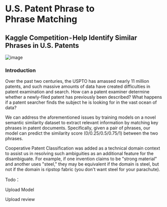 # U.S. Patent Phrase to Phrase Matching
## Kaggle Competition - Help Identify Similar Phrases in U.S. Patents

![image](https://cdn-images-1.medium.com/max/1600/1*V7MCE5JsZH2qxq7Vf9hUgw.png)

### Introduction

Over the past two centuries, the USPTO has amassed nearly 11 million patents, and such massive amounts of data have created difficulties in patent examination and search. How can a patent examiner determine whether a newly-filed patent has previously been described? What happens if a patent searcher finds the subject he is looking for in the vast ocean of data?

We can address the aforementioned issues by training models on a novel semantic similarity dataset to extract relevant information by matching key phrases in patent documents. Specifically, given a pair of phrases, our model can predict the similarity score (0/0.25/0.5/0.75/1) between the two phrases.

Cooperative Patent Classification was added as a technical domain context to assist us in resolving such ambiguities as an additional feature for the disambiguate. For example, if one invention claims to be "strong material" and another uses "steel," they may be equivalent if the domain is steel, but not if the domain is ripstop fabric (you don't want steel for your parachute).


Todo：

Upload Model

Upload review
